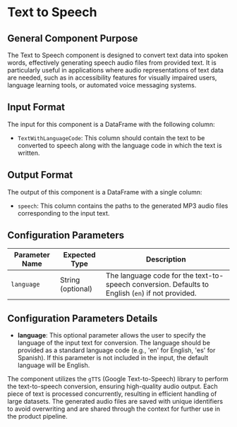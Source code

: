 # Text to Speech

## General Component Purpose

The Text to Speech component is designed to convert text data into spoken words, effectively generating speech audio files from provided text. It is particularly useful in applications where audio representations of text data are needed, such as in accessibility features for visually impaired users, language learning tools, or automated voice messaging systems.

## Input Format

The input for this component is a DataFrame with the following column:

- `TextWithLanguageCode`: This column should contain the text to be converted to speech along with the language code in which the text is written.

## Output Format

The output of this component is a DataFrame with a single column:

- `speech`: This column contains the paths to the generated MP3 audio files corresponding to the input text.

## Configuration Parameters

| Parameter Name | Expected Type       | Description                                   |
| -------------- | ------------------- | --------------------------------------------- |
| `language`     | String (optional)   | The language code for the text-to-speech conversion. Defaults to English (`en`) if not provided. |

## Configuration Parameters Details

- **language**: This optional parameter allows the user to specify the language of the input text for conversion. The language should be provided as a standard language code (e.g., 'en' for English, 'es' for Spanish). If this parameter is not included in the input, the default language will be English.

The component utilizes the `gTTS` (Google Text-to-Speech) library to perform the text-to-speech conversion, ensuring high-quality audio output. Each piece of text is processed concurrently, resulting in efficient handling of large datasets. The generated audio files are saved with unique identifiers to avoid overwriting and are shared through the context for further use in the product pipeline.

